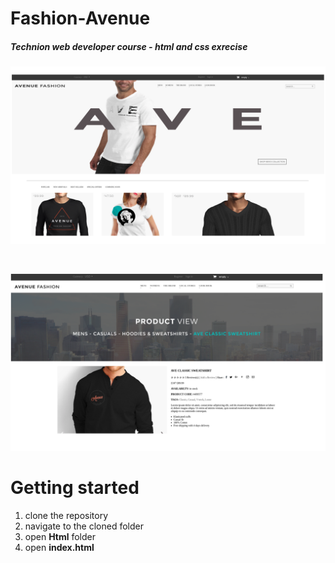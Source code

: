 # Fashion-Avenue

##### Technion web developer course - html and css exrecise

![homePage](https://github.com/anton202/fashion-avenue/blob/master/images/homePageScreenShot.png)

<br>

![manView](https://github.com/anton202/fashion-avenue/blob/master/images/manViewScreenShot.png)


# Getting started

1. clone the repository
2. navigate to the cloned folder
3. open **Html** folder
4. open **index.html**


